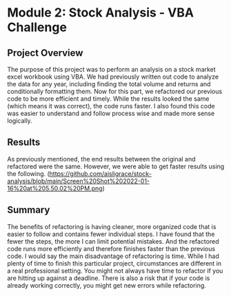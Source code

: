 # Module 2: Stock Analysis - VBA Challenge

## Project Overview

The purpose of this project was to perform an analysis on a stock market excel workbook using VBA. We had previously written out code to analyze the data for any year, including finding the total volume and returns and conditionally formatting them. Now for this part, we refactored our previous code to be more efficient and timely. While the results looked the same (which means it was correct), the code runs faster. I also found this code was easier to understand and follow process wise and made more sense logically. 
## Results

As previously mentioned, the end results between the original and refactored were the same. However, we were able to get faster results using the following. 
(https://github.com/aisligrace/stock-analysis/blob/main/Screen%20Shot%202022-01-16%20at%205.50.02%20PM.png)

## Summary

The benefits of refactoring is having cleaner, more organized code that is easier to follow and contains fewer individual steps. I have found that the fewer the steps, the more I can limit potential mistakes. And the refactored code runs more efficiently and therefore finishes faster than the previous code.
I would say the main disadvantage of refactoring is time. While I had plenty of time to finish this particular project, circumstances are different in a real professional setting. You might not always have time to refactor if you are hitting up against a deadline. There is also a risk that if your code is already working correctly, you might get new errors while refactoring. 
